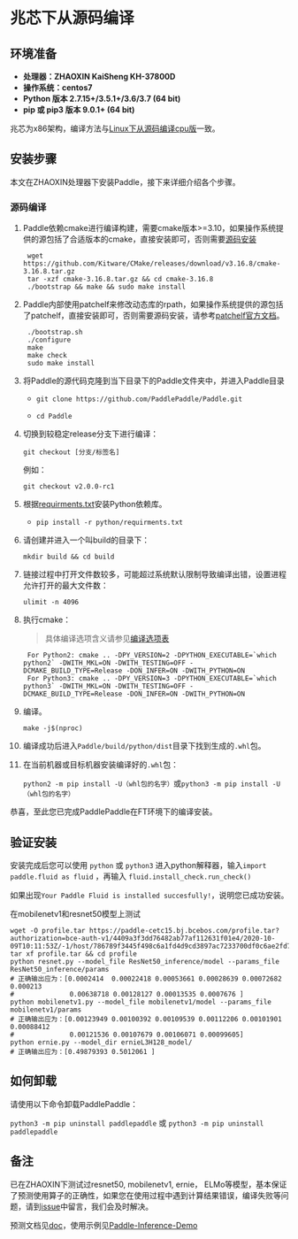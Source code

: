 # **兆芯下从源码编译**

## 环境准备

* **处理器：ZHAOXIN KaiSheng KH-37800D**
* **操作系统：centos7**
* **Python 版本 2.7.15+/3.5.1+/3.6/3.7 (64 bit)**
* **pip 或 pip3 版本 9.0.1+ (64 bit)**

兆芯为x86架构，编译方法与[Linux下从源码编译cpu版](https://www.paddlepaddle.org.cn/documentation/docs/zh/develop/install/compile/compile_Linux.html)一致。

## 安装步骤

本文在ZHAOXIN处理器下安装Paddle，接下来详细介绍各个步骤。

<a name="zhaoxin_source"></a>
### **源码编译**

1. Paddle依赖cmake进行编译构建，需要cmake版本>=3.10，如果操作系统提供的源包括了合适版本的cmake，直接安装即可，否则需要[源码安装](https://github.com/Kitware/CMake)

        wget https://github.com/Kitware/CMake/releases/download/v3.16.8/cmake-3.16.8.tar.gz
        tar -xzf cmake-3.16.8.tar.gz && cd cmake-3.16.8
        ./bootstrap && make && sudo make install

2. Paddle内部使用patchelf来修改动态库的rpath，如果操作系统提供的源包括了patchelf，直接安装即可，否则需要源码安装，请参考[patchelf官方文档](https://github.com/NixOS/patchelf)。

        ./bootstrap.sh
        ./configure
        make
        make check
        sudo make install

3. 将Paddle的源代码克隆到当下目录下的Paddle文件夹中，并进入Paddle目录

    - `git clone https://github.com/PaddlePaddle/Paddle.git`

    - `cd Paddle`

4. 切换到较稳定release分支下进行编译：

    `git checkout [分支/标签名]`

    例如：

    `git checkout v2.0.0-rc1`

5. 根据[requirments.txt](https://github.com/PaddlePaddle/Paddle/blob/develop/python/requirements.txt)安装Python依赖库。

    - `pip install -r python/requirments.txt`

6. 请创建并进入一个叫build的目录下：

    `mkdir build && cd build`

7. 链接过程中打开文件数较多，可能超过系统默认限制导致编译出错，设置进程允许打开的最大文件数：

    `ulimit -n 4096`

8. 执行cmake：

    >具体编译选项含义请参见[编译选项表](../Tables.html#Compile)

        For Python2: cmake .. -DPY_VERSION=2 -DPYTHON_EXECUTABLE=`which python2` -DWITH_MKL=ON -DWITH_TESTING=OFF -DCMAKE_BUILD_TYPE=Release -DON_INFER=ON -DWITH_PYTHON=ON
        For Python3: cmake .. -DPY_VERSION=3 -DPYTHON_EXECUTABLE=`which python3` -DWITH_MKL=ON -DWITH_TESTING=OFF -DCMAKE_BUILD_TYPE=Release -DON_INFER=ON -DWITH_PYTHON=ON

9. 编译。

    `make -j$(nproc)`

10. 编译成功后进入`Paddle/build/python/dist`目录下找到生成的`.whl`包。

11. 在当前机器或目标机器安装编译好的`.whl`包：

    `python2 -m pip install -U（whl包的名字）`或`python3 -m pip install -U（whl包的名字）`

恭喜，至此您已完成PaddlePaddle在FT环境下的编译安装。


## **验证安装**
安装完成后您可以使用 `python` 或 `python3` 进入python解释器，输入`import paddle.fluid as fluid` ，再输入
 `fluid.install_check.run_check()`

如果出现`Your Paddle Fluid is installed succesfully!`，说明您已成功安装。

在mobilenetv1和resnet50模型上测试

    wget -O profile.tar https://paddle-cetc15.bj.bcebos.com/profile.tar?authorization=bce-auth-v1/4409a3f3dd76482ab77af112631f01e4/2020-10-09T10:11:53Z/-1/host/786789f3445f498c6a1fd4d9cd3897ac7233700df0c6ae2fd78079eba89bf3fb
    tar xf profile.tar && cd profile
    python resnet.py --model_file ResNet50_inference/model --params_file ResNet50_inference/params
    # 正确输出应为：[0.0002414  0.00022418 0.00053661 0.00028639 0.00072682 0.000213
    #              0.00638718 0.00128127 0.00013535 0.0007676 ]
    python mobilenetv1.py --model_file mobilenetv1/model --params_file mobilenetv1/params
    # 正确输出应为：[0.00123949 0.00100392 0.00109539 0.00112206 0.00101901 0.00088412
    #              0.00121536 0.00107679 0.00106071 0.00099605]
    python ernie.py --model_dir ernieL3H128_model/
    # 正确输出应为：[0.49879393 0.5012061 ]

## **如何卸载**
请使用以下命令卸载PaddlePaddle：

`python3 -m pip uninstall paddlepaddle` 或 `python3 -m pip uninstall paddlepaddle`

## **备注**

已在ZHAOXIN下测试过resnet50, mobilenetv1, ernie， ELMo等模型，基本保证了预测使用算子的正确性，如果您在使用过程中遇到计算结果错误，编译失败等问题，请到[issue](https://github.com/PaddlePaddle/Paddle/issues)中留言，我们会及时解决。

预测文档见[doc](https://www.paddlepaddle.org.cn/documentation/docs/zh/develop/guides/05_inference_deployment/inference/native_infer.html)，使用示例见[Paddle-Inference-Demo](https://github.com/PaddlePaddle/Paddle-Inference-Demo)
